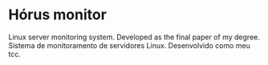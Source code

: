 # Hórus monitor
Linux server monitoring system. Developed as the final paper of my degree.
Sistema de monitoramento de servidores Linux. Desenvolvido como meu tcc.

